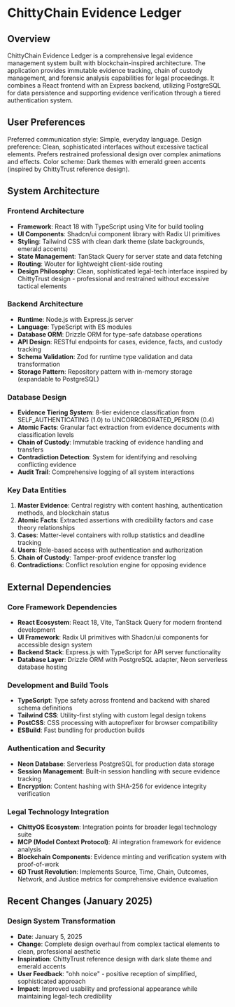 # ChittyChain Evidence Ledger

## Overview

ChittyChain Evidence Ledger is a comprehensive legal evidence management system built with blockchain-inspired architecture. The application provides immutable evidence tracking, chain of custody management, and forensic analysis capabilities for legal proceedings. It combines a React frontend with an Express backend, utilizing PostgreSQL for data persistence and supporting evidence verification through a tiered authentication system.

## User Preferences

Preferred communication style: Simple, everyday language.
Design preference: Clean, sophisticated interfaces without excessive tactical elements. Prefers restrained professional design over complex animations and effects.
Color scheme: Dark themes with emerald green accents (inspired by ChittyTrust reference design).

## System Architecture

### Frontend Architecture
- **Framework**: React 18 with TypeScript using Vite for build tooling
- **UI Components**: Shadcn/ui component library with Radix UI primitives
- **Styling**: Tailwind CSS with clean dark theme (slate backgrounds, emerald accents)
- **State Management**: TanStack Query for server state and data fetching
- **Routing**: Wouter for lightweight client-side routing
- **Design Philosophy**: Clean, sophisticated legal-tech interface inspired by ChittyTrust design - professional and restrained without excessive tactical elements

### Backend Architecture
- **Runtime**: Node.js with Express.js server
- **Language**: TypeScript with ES modules
- **Database ORM**: Drizzle ORM for type-safe database operations
- **API Design**: RESTful endpoints for cases, evidence, facts, and custody tracking
- **Schema Validation**: Zod for runtime type validation and data transformation
- **Storage Pattern**: Repository pattern with in-memory storage (expandable to PostgreSQL)

### Database Design
- **Evidence Tiering System**: 8-tier evidence classification from SELF_AUTHENTICATING (1.0) to UNCORROBORATED_PERSON (0.4)
- **Atomic Facts**: Granular fact extraction from evidence documents with classification levels
- **Chain of Custody**: Immutable tracking of evidence handling and transfers
- **Contradiction Detection**: System for identifying and resolving conflicting evidence
- **Audit Trail**: Comprehensive logging of all system interactions

### Key Data Entities
1. **Master Evidence**: Central registry with content hashing, authentication methods, and blockchain status
2. **Atomic Facts**: Extracted assertions with credibility factors and case theory relationships  
3. **Cases**: Matter-level containers with rollup statistics and deadline tracking
4. **Users**: Role-based access with authentication and authorization
5. **Chain of Custody**: Tamper-proof evidence transfer log
6. **Contradictions**: Conflict resolution engine for opposing evidence

## External Dependencies

### Core Framework Dependencies
- **React Ecosystem**: React 18, Vite, TanStack Query for modern frontend development
- **UI Framework**: Radix UI primitives with Shadcn/ui components for accessible design system
- **Backend Stack**: Express.js with TypeScript for API server functionality
- **Database Layer**: Drizzle ORM with PostgreSQL adapter, Neon serverless database hosting

### Development and Build Tools
- **TypeScript**: Type safety across frontend and backend with shared schema definitions
- **Tailwind CSS**: Utility-first styling with custom legal design tokens
- **PostCSS**: CSS processing with autoprefixer for browser compatibility
- **ESBuild**: Fast bundling for production builds

### Authentication and Security
- **Neon Database**: Serverless PostgreSQL for production data storage
- **Session Management**: Built-in session handling with secure evidence tracking
- **Encryption**: Content hashing with SHA-256 for evidence integrity verification

### Legal Technology Integration
- **ChittyOS Ecosystem**: Integration points for broader legal technology suite
- **MCP (Model Context Protocol)**: AI integration framework for evidence analysis
- **Blockchain Components**: Evidence minting and verification system with proof-of-work
- **6D Trust Revolution**: Implements Source, Time, Chain, Outcomes, Network, and Justice metrics for comprehensive evidence evaluation

## Recent Changes (January 2025)

### Design System Transformation
- **Date**: January 5, 2025
- **Change**: Complete design overhaul from complex tactical elements to clean, professional aesthetic
- **Inspiration**: ChittyTrust reference design with dark slate theme and emerald accents
- **User Feedback**: "ohh noice" - positive reception of simplified, sophisticated approach
- **Impact**: Improved usability and professional appearance while maintaining legal-tech credibility
